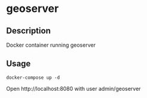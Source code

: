 
# geoserver

## Description

Docker container running geoserver

## Usage

`docker-compose up -d`

Open http://localhost:8080 with user admin/geoserver


